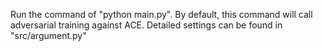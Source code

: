 Run the command of "python main.py".
By default, this command will call adversarial training against ACE.
Detailed settings can be found in "src/argument.py"


